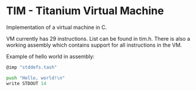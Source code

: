 # TIM - Titanium Virtual Machine

Implementation of a virtual machine in C.

VM currently has 29 instructions. List can be found in tim.h.
There is also a working assembly which contains support for all instructions in the VM. 

Example of hello world in assembly:
```asm
@imp "stddefs.tash"

push "Hello, world!\n"
write STDOUT 14
```
